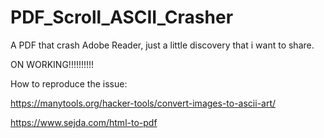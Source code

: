 # PDF_Scroll_ASCII_Crasher
A PDF that crash Adobe Reader,  just a little discovery that i want to share.



ON WORKING!!!!!!!!!!




How to reproduce the issue:

https://manytools.org/hacker-tools/convert-images-to-ascii-art/


https://www.sejda.com/html-to-pdf

